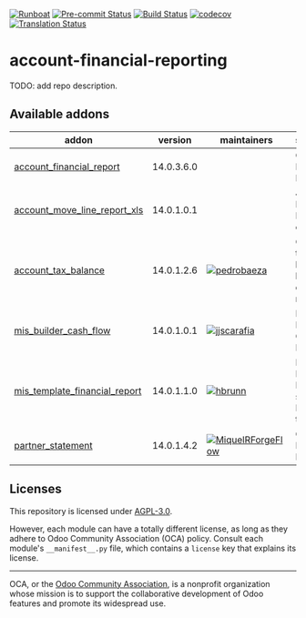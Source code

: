 
[![Runboat](https://img.shields.io/badge/runboat-Try%20me-875A7B.png)](https://runboat.odoo-community.org/builds?repo=OCA/account-financial-reporting&target_branch=14.0)
[![Pre-commit Status](https://github.com/OCA/account-financial-reporting/actions/workflows/pre-commit.yml/badge.svg?branch=14.0)](https://github.com/OCA/account-financial-reporting/actions/workflows/pre-commit.yml?query=branch%3A14.0)
[![Build Status](https://github.com/OCA/account-financial-reporting/actions/workflows/test.yml/badge.svg?branch=14.0)](https://github.com/OCA/account-financial-reporting/actions/workflows/test.yml?query=branch%3A14.0)
[![codecov](https://codecov.io/gh/OCA/account-financial-reporting/branch/14.0/graph/badge.svg)](https://codecov.io/gh/OCA/account-financial-reporting)
[![Translation Status](https://translation.odoo-community.org/widgets/account-financial-reporting-14-0/-/svg-badge.svg)](https://translation.odoo-community.org/engage/account-financial-reporting-14-0/?utm_source=widget)

<!-- /!\ do not modify above this line -->

# account-financial-reporting

TODO: add repo description.

<!-- /!\ do not modify below this line -->

<!-- prettier-ignore-start -->

[//]: # (addons)

Available addons
----------------
addon | version | maintainers | summary
--- | --- | --- | ---
[account_financial_report](account_financial_report/) | 14.0.3.6.0 |  | OCA Financial Reports
[account_move_line_report_xls](account_move_line_report_xls/) | 14.0.1.0.1 |  | Journal Items Excel export
[account_tax_balance](account_tax_balance/) | 14.0.1.2.6 | [![pedrobaeza](https://github.com/pedrobaeza.png?size=30px)](https://github.com/pedrobaeza) | Compute tax balances based on date range
[mis_builder_cash_flow](mis_builder_cash_flow/) | 14.0.1.0.1 | [![jjscarafia](https://github.com/jjscarafia.png?size=30px)](https://github.com/jjscarafia) | MIS Builder Cash Flow
[mis_template_financial_report](mis_template_financial_report/) | 14.0.1.1.0 | [![hbrunn](https://github.com/hbrunn.png?size=30px)](https://github.com/hbrunn) | Profit & Loss / Balance sheet MIS templates
[partner_statement](partner_statement/) | 14.0.1.4.2 | [![MiquelRForgeFlow](https://github.com/MiquelRForgeFlow.png?size=30px)](https://github.com/MiquelRForgeFlow) | OCA Financial Reports

[//]: # (end addons)

<!-- prettier-ignore-end -->

## Licenses

This repository is licensed under [AGPL-3.0](LICENSE).

However, each module can have a totally different license, as long as they adhere to Odoo Community Association (OCA)
policy. Consult each module's `__manifest__.py` file, which contains a `license` key
that explains its license.

----
OCA, or the [Odoo Community Association](http://odoo-community.org/), is a nonprofit
organization whose mission is to support the collaborative development of Odoo features
and promote its widespread use.
